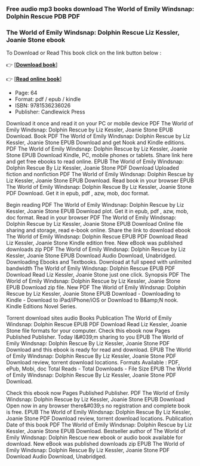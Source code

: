 ### Free audio mp3 books download The World of Emily Windsnap: Dolphin Rescue PDB PDF



### The World of Emily Windsnap: Dolphin Rescue Liz Kessler, Joanie Stone ebook

To Download or Read This book click on the link button below :

👉  [**[Download book](http://filesbooks.info/download.php?group=book&from=github.com&id=711483&lnk=1060 "Download book")**]

👉  [**[Read online book](http://filesbooks.info/download.php?group=book&from=github.com&id=711483&lnk=1060 "Read online book")**]





* Page: 64
* Format: pdf / epub / kindle
* ISBN: 9781536236026
* Publisher: Candlewick Press





Download it once and read it on your PC or mobile device PDF The World of Emily Windsnap: Dolphin Rescue by Liz Kessler, Joanie Stone EPUB Download. Book PDF The World of Emily Windsnap: Dolphin Rescue by Liz Kessler, Joanie Stone EPUB Download and get Nook and Kindle editions. PDF The World of Emily Windsnap: Dolphin Rescue by Liz Kessler, Joanie Stone EPUB Download Kindle, PC, mobile phones or tablets. Share link here and get free ebooks to read online. EPUB The World of Emily Windsnap: Dolphin Rescue By Liz Kessler, Joanie Stone PDF Download Uploaded fiction and nonfiction PDF The World of Emily Windsnap: Dolphin Rescue by Liz Kessler, Joanie Stone EPUB Download. Read book in your browser EPUB The World of Emily Windsnap: Dolphin Rescue By Liz Kessler, Joanie Stone PDF Download. Get it in epub, pdf , azw, mob, doc format.

Begin reading PDF The World of Emily Windsnap: Dolphin Rescue by Liz Kessler, Joanie Stone EPUB Download plot. Get it in epub, pdf , azw, mob, doc format. Read in your browser PDF The World of Emily Windsnap: Dolphin Rescue by Liz Kessler, Joanie Stone EPUB Download Online file sharing and storage, read e-book online. Share the link to download ebook The World of Emily Windsnap: Dolphin Rescue EPUB PDF Download Read Liz Kessler, Joanie Stone Kindle edition free. New eBook was published downloads zip PDF The World of Emily Windsnap: Dolphin Rescue by Liz Kessler, Joanie Stone EPUB Download Audio Download, Unabridged. Downloading Ebooks and Textbooks. Download at full speed with unlimited bandwidth The World of Emily Windsnap: Dolphin Rescue EPUB PDF Download Read Liz Kessler, Joanie Stone just one click. Synopsis PDF The World of Emily Windsnap: Dolphin Rescue by Liz Kessler, Joanie Stone EPUB Download zip file. New PDF The World of Emily Windsnap: Dolphin Rescue by Liz Kessler, Joanie Stone EPUB Download - Downloading to Kindle - Download to iPad/iPhone/iOS or Download to B&amp;amp;N nook. Kindle Editions Novel Series.

Torrent download sites audio Books Publication The World of Emily Windsnap: Dolphin Rescue EPUB PDF Download Read Liz Kessler, Joanie Stone file formats for your computer. Check this ebook now Pages Published Publisher. Today I&amp;#039;m sharing to you EPUB The World of Emily Windsnap: Dolphin Rescue By Liz Kessler, Joanie Stone PDF Download and this ebook is ready for read and download. EPUB The World of Emily Windsnap: Dolphin Rescue By Liz Kessler, Joanie Stone PDF Download review, torrent download locations. Formats Available : PDF, ePub, Mobi, doc Total Reads - Total Downloads - File Size EPUB The World of Emily Windsnap: Dolphin Rescue By Liz Kessler, Joanie Stone PDF Download.

Check this ebook now Pages Published Publisher. PDF The World of Emily Windsnap: Dolphin Rescue by Liz Kessler, Joanie Stone EPUB Download Open now in any browser there&amp;#039;s no registration and complete book is free. EPUB The World of Emily Windsnap: Dolphin Rescue By Liz Kessler, Joanie Stone PDF Download review, torrent download locations. Publication Date of this book PDF The World of Emily Windsnap: Dolphin Rescue by Liz Kessler, Joanie Stone EPUB Download. Bestseller author of The World of Emily Windsnap: Dolphin Rescue new ebook or audio book available for download. New eBook was published downloads zip EPUB The World of Emily Windsnap: Dolphin Rescue By Liz Kessler, Joanie Stone PDF Download Audio Download, Unabridged.





